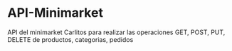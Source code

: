 # API-Minimarket
API del minimarket Carlitos para realizar las operaciones GET, POST, PUT, DELETE de productos, categorias, pedidos
